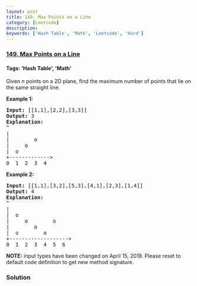 ```yaml
---
layout: post
title: 149. Max Points on a Line
category: [Leetcode]
description: 
keywords: ['Hash Table', 'Math', 'Leetcode', 'Hard']
---
```

### [149. Max Points on a Line](https://leetcode.com/problems/max-points-on-a-line)

#### Tags: 'Hash Table', 'Math'

<div class="content__u3I1 question-content__JfgR"><div><p>Given <em>n</em> points on a 2D plane, find the maximum number of points that lie on the same straight line.</p>
<p><strong>Example 1:</strong></p>
<pre><strong>Input:</strong> [[1,1],[2,2],[3,3]]
<strong>Output:</strong> 3
<strong>Explanation:</strong>
^
|
|        o
|     o
|  o  
+-------------&gt;
0  1  2  3  4
</pre>
<p><strong>Example 2:</strong></p>
<pre><strong>Input:</strong> [[1,1],[3,2],[5,3],[4,1],[2,3],[1,4]]
<strong>Output:</strong> 4
<strong>Explanation:</strong>
^
|
|  o
|     o        o
|        o
|  o        o
+-------------------&gt;
0  1  2  3  4  5  6
</pre>
<p><strong>NOTE:</strong> input types have been changed on April 15, 2019. Please reset to default code definition to get new method signature.</p>
</div></div>

### Solution

